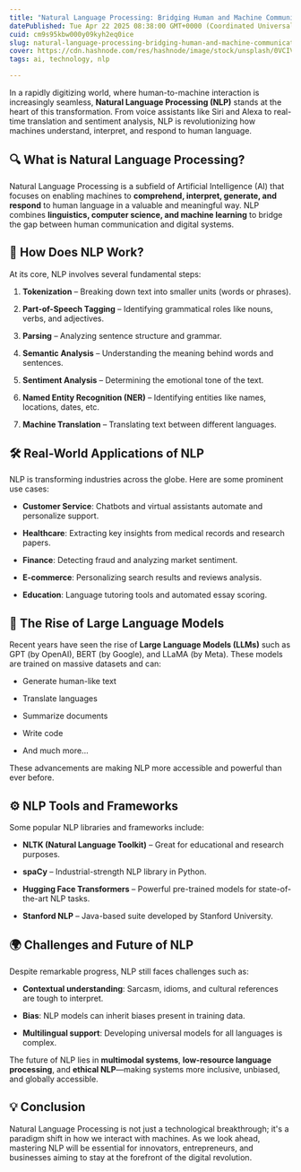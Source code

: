 ```yaml
---
title: "Natural Language Processing: Bridging Human and Machine Communication"
datePublished: Tue Apr 22 2025 08:38:00 GMT+0000 (Coordinated Universal Time)
cuid: cm9s95kbw000y09kyh2eq0ice
slug: natural-language-processing-bridging-human-and-machine-communication
cover: https://cdn.hashnode.com/res/hashnode/image/stock/unsplash/0VCIV2h_Nlg/upload/f02993f69a2173ade40fea925331af2e.jpeg
tags: ai, technology, nlp

---
```


In a rapidly digitizing world, where human-to-machine interaction is increasingly seamless, **Natural Language Processing (NLP)** stands at the heart of this transformation. From voice assistants like Siri and Alexa to real-time translation and sentiment analysis, NLP is revolutionizing how machines understand, interpret, and respond to human language.

## 🔍 What is Natural Language Processing?

Natural Language Processing is a subfield of Artificial Intelligence (AI) that focuses on enabling machines to **comprehend, interpret, generate, and respond** to human language in a valuable and meaningful way. NLP combines **linguistics, computer science, and machine learning** to bridge the gap between human communication and digital systems.

## 🧠 How Does NLP Work?

At its core, NLP involves several fundamental steps:

1. **Tokenization** – Breaking down text into smaller units (words or phrases).
    
2. **Part-of-Speech Tagging** – Identifying grammatical roles like nouns, verbs, and adjectives.
    
3. **Parsing** – Analyzing sentence structure and grammar.
    
4. **Semantic Analysis** – Understanding the meaning behind words and sentences.
    
5. **Sentiment Analysis** – Determining the emotional tone of the text.
    
6. **Named Entity Recognition (NER)** – Identifying entities like names, locations, dates, etc.
    
7. **Machine Translation** – Translating text between different languages.
    

## 🛠️ Real-World Applications of NLP

NLP is transforming industries across the globe. Here are some prominent use cases:

* **Customer Service**: Chatbots and virtual assistants automate and personalize support.
    
* **Healthcare**: Extracting key insights from medical records and research papers.
    
* **Finance**: Detecting fraud and analyzing market sentiment.
    
* **E-commerce**: Personalizing search results and reviews analysis.
    
* **Education**: Language tutoring tools and automated essay scoring.
    

## 🚀 The Rise of Large Language Models

Recent years have seen the rise of **Large Language Models (LLMs)** such as GPT (by OpenAI), BERT (by Google), and LLaMA (by Meta). These models are trained on massive datasets and can:

* Generate human-like text
    
* Translate languages
    
* Summarize documents
    
* Write code
    
* And much more...
    

These advancements are making NLP more accessible and powerful than ever before.

## ⚙️ NLP Tools and Frameworks

Some popular NLP libraries and frameworks include:

* **NLTK (Natural Language Toolkit)** – Great for educational and research purposes.
    
* **spaCy** – Industrial-strength NLP library in Python.
    
* **Hugging Face Transformers** – Powerful pre-trained models for state-of-the-art NLP tasks.
    
* **Stanford NLP** – Java-based suite developed by Stanford University.
    

## 🌍 Challenges and Future of NLP

Despite remarkable progress, NLP still faces challenges such as:

* **Contextual understanding**: Sarcasm, idioms, and cultural references are tough to interpret.
    
* **Bias**: NLP models can inherit biases present in training data.
    
* **Multilingual support**: Developing universal models for all languages is complex.
    

The future of NLP lies in **multimodal systems**, **low-resource language processing**, and **ethical NLP**—making systems more inclusive, unbiased, and globally accessible.

## 💡 Conclusion

Natural Language Processing is not just a technological breakthrough; it's a paradigm shift in how we interact with machines. As we look ahead, mastering NLP will be essential for innovators, entrepreneurs, and businesses aiming to stay at the forefront of the digital revolution.